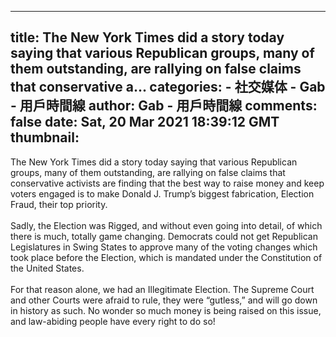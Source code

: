 
---
title: The New York Times did a story today saying that various Republican groups, many of them outstanding, are rallying on false claims that conservative a...
categories: 
    - 社交媒体
    - Gab - 用戶時間線
author: Gab - 用戶時間線
comments: false
date: Sat, 20 Mar 2021 18:39:12 GMT
thumbnail: 
---

<div>   
The New York Times did a story today saying that various Republican groups, many of them outstanding, are rallying on false claims that conservative activists are finding that the best way to raise money and keep voters engaged is to make Donald J. Trump’s biggest fabrication, Election Fraud, their top priority.  <br><br>Sadly, the Election was Rigged, and without even going into detail, of which there is much, totally game changing.  Democrats could not get Republican Legislatures in Swing States to approve many of the voting changes which took place before the Election, which is mandated under the Constitution of the United States.  <br><br>For that reason alone, we had an Illegitimate Election.  The Supreme Court and other Courts were afraid to rule, they were “gutless,” and will go down in history as such.  No wonder so much money is being raised on this issue, and law-abiding people have every right to do so!  
</div>
            